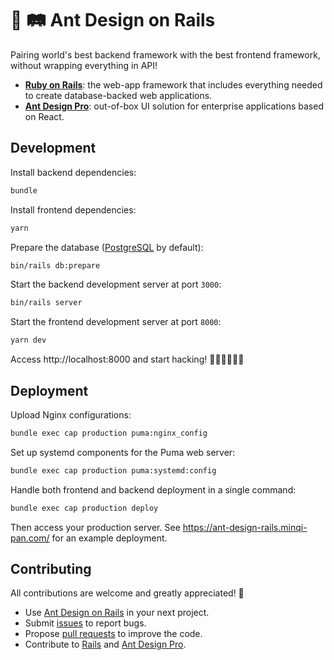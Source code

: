 # 🚆 🛤️ Ant Design on Rails

Pairing world's best backend framework with the best frontend framework, without wrapping everything in API!

- **[Ruby on Rails](https://rubyonrails.org/)**: the web-app framework that includes everything needed to create database-backed web applications.
- **[Ant Design Pro](https://pro.ant.design/)**: out-of-box UI solution for enterprise applications based on React.

## Development

Install backend dependencies:

```bash
bundle
```

Install frontend dependencies:

```bash
yarn
```

Prepare the database ([PostgreSQL](https://www.postgresql.org/) by default):

```bash
bin/rails db:prepare
```

Start the backend development server at port `3000`:

```bash
bin/rails server
```

Start the frontend development server at port `8000`:

```bash
yarn dev
```

Access http://localhost:8000 and start hacking! 👨🏻‍💻👩🏻‍💻

## Deployment

Upload Nginx configurations:

```bash
bundle exec cap production puma:nginx_config
```

Set up systemd components for the Puma web server:

```bash
bundle exec cap production puma:systemd:config
```

Handle both frontend and backend deployment in a single command:

```bash
bundle exec cap production deploy
```

Then access your production server. See https://ant-design-rails.minqi-pan.com/ for an example deployment.

## Contributing

All contributions are welcome and greatly appreciated! 🙇

- Use [Ant Design on Rails](https://github.com/pmq20/ant-design-rails/) in your next project.
- Submit [issues](https://github.com/pmq20/ant-design-rails/issues) to report bugs.
- Propose [pull requests](https://github.com/pmq20/ant-design-rails/pulls) to improve the code.
- Contribute to [Rails](https://github.com/rails/rails) and [Ant Design Pro](https://github.com/ant-design/ant-design-pro/).
